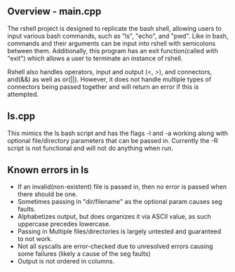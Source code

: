 Overview - main.cpp
-----------------------
The rshell project is designed to replicate the bash shell, allowing users to input various bash commands, such as "ls", "echo", and "pwd". Like in bash, commands and their arguments can be input into rshell with semicolons between them. Additionally, this program has an exit function(called with "exit") which allows a user to terminate an instance of rshell.

Rshell also handles operators, input and output (<, >), and connectors, and(&&) as well as or(||). However, it does not handle multiple types of connectors being passed together and will return an error if this is attempted.

ls.cpp
-----------------------
This  mimics the ls bash script and has the flags -l and -a working along with optional file/directory parameters that can be passed in. Currently the -R script is not functional and will not do anything when run.

Known errors in ls
-----------------------
- If an invalid(non-existent) file is passed in, then no error is passed when there should be one.
- Sometimes passing in "dir/filename" as the optional param causes seg faults.
- Alphabetizes output, but does organizes it via ASCII value, as such uppercase precedes lowercase.
- Passing in Multiple files/directories is largely untested and guaranteed to not work.
- Not all syscalls are error-checked due to unresolved errors causing some failures (likely a cause of the seg faults)
- Output is not ordered in columns.
